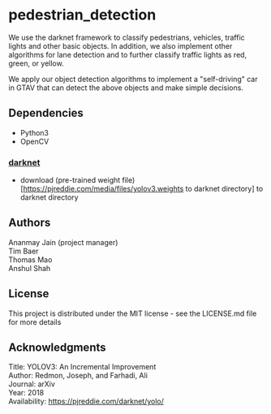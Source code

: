 # pedestrian_detection

We use the darknet framework to classify pedestrians, vehicles, traffic lights and other basic objects. In addition, we also implement other algorithms for lane detection and to further classify traffic lights as red, green, or yellow.

We apply our object detection algorithms to implement a "self-driving" car in GTAV that can detect the above objects and make simple decisions.

## Dependencies
* Python3
* OpenCV

### [darknet](https://pjreddie.com/darknet/yolo/)
* download (pre-trained weight file)[https://pjreddie.com/media/files/yolov3.weights to darknet directory] to darknet directory

## Authors
Ananmay Jain (project manager)  
Tim Baer  
Thomas Mao  
Anshul Shah

## License
This project is distributed under the MIT license - see the LICENSE.md file for more details

## Acknowledgments
Title: YOLOV3: An Incremental Improvement  
Author: Redmon, Joseph, and Farhadi, Ali  
Journal: arXiv  
Year: 2018  
Availability: https://pjreddie.com/darknet/yolo/  


